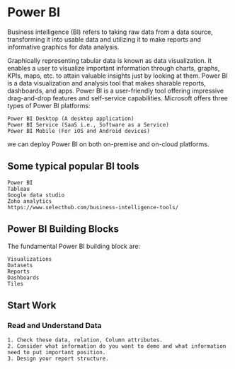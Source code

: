 Power BI
==============================
Business intelligence (BI) refers to taking raw data from a data source, transforming it into usable data 
and utilizing it to make reports and informative graphics for data analysis.

Graphically representing tabular data is known as data visualization. It enables a user to visualize important information through charts, graphs, KPIs, maps, etc. to attain valuable insights just by looking at them. 
Power BI is a data visualization and analysis tool that makes sharable reports, dashboards, and apps. 
Power BI is a user-friendly tool offering impressive drag-and-drop features and self-service capabilities.
Microsoft offers three types of Power BI platforms:

	Power BI Desktop (A desktop application)
	Power BI Service (SaaS i.e., Software as a Service)
	Power BI Mobile (For iOS and Android devices)
we can deploy Power BI on both on-premise and on-cloud platforms.

## Some typical popular BI tools
	Power BI
	Tableau
	Google data studio
	Zoho analytics
	https://www.selecthub.com/business-intelligence-tools/

## Power BI Building Blocks
The fundamental Power BI building block are:

	Visualizations
	Datasets
	Reports
	Dashboards
	Tiles
## Start Work
   ### Read and Understand Data
   	1. Check these data, relation, Column attributes. 
	2. Consider what information do you want to demo and what information need to put important position.
	3. Design your report structure.
